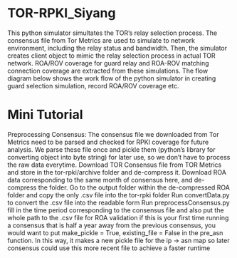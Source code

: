 # TOR-RPKI_Siyang
This python simulator simultates the TOR’s relay selection process. The consensus file from Tor Metrics are used to simulate to network environment, including the relay status and bandwidth. Then, the simulator creates client object to mimic the relay selection process in actual TOR network. ROA/ROV coverage for guard relay and ROA-ROV matching connection coverage are extracted from these simulations. The flow diagram below shows the work flow of the python simulator in creating guard selection simulation, record ROA/ROV coverage etc.
# Mini Tutorial
Preprocessing Consensus:
The consensus file we downloaded from Tor Metrics need to be parsed and checked for RPKI coverage for future analysis. We parse these file once and pickle them (python’s library for converting object into byte string) for later use, so we don’t have to process the raw data everytime. 
Download TOR Consensus file from TOR Metrics and store in the  tor-rpki/archive folder and de-compress it. 
Download ROA data corresponding to the same month of consensus here, and de-compress the folder. 
Go to the output folder within the de-compressed ROA folder and copy the only .csv file into the tor-rpki folder 
Run convertData.py to convert the .csv file into the readable form 
Run preprocessConsensus.py fill in the time period corresponding to the consensus file and also put the whole path to the .csv file for ROA validation 
if this is your first time running a consensus that is half a year away from the previous consensus, you would want to put make_pickle = True, existing_file = False in the pre_asn function. In this way, it makes a new pickle file for the  ip -> asn map so later consensus could use this more recent file to achieve a faster runtime 
